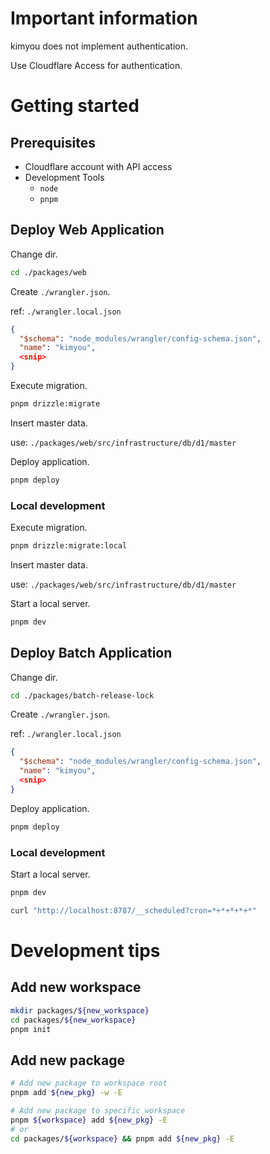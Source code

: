 # Important information

kimyou does not implement authentication.

Use Cloudflare Access for authentication.

# Getting started

## Prerequisites

- Cloudflare account with API access
- Development Tools
  - `node`
  - `pnpm`

## Deploy Web Application

Change dir.

```bash
cd ./packages/web
```

Create `./wrangler.json`.

ref: `./wrangler.local.json`

```json
{
  "$schema": "node_modules/wrangler/config-schema.json",
  "name": "kimyou",
  <snip>
}
```

Execute migration.

```bash
pnpm drizzle:migrate
```

Insert master data.

use: `./packages/web/src/infrastructure/db/d1/master`

Deploy application.

```bash
pnpm deploy
```

### Local development

Execute migration.

```bash
pnpm drizzle:migrate:local
```

Insert master data.

use: `./packages/web/src/infrastructure/db/d1/master`

Start a local server.

```bash
pnpm dev
```

## Deploy Batch Application

Change dir.

```bash
cd ./packages/batch-release-lock
```

Create `./wrangler.json`.

ref: `./wrangler.local.json`

```json
{
  "$schema": "node_modules/wrangler/config-schema.json",
  "name": "kimyou",
  <snip>
}
```

Deploy application.

```bash
pnpm deploy
```

### Local development

Start a local server.

```bash
pnpm dev
```

```bash
curl "http://localhost:8787/__scheduled?cron=*+*+*+*+*"
```

# Development tips

## Add new workspace

```bash
mkdir packages/${new_workspace}
cd packages/${new_workspace}
pnpm init
```

## Add new package

```bash
# Add new package to workspace root
pnpm add ${new_pkg} -w -E

# Add new package to specific workspace
pnpm ${workspace} add ${new_pkg} -E
# or
cd packages/${workspace} && pnpm add ${new_pkg} -E
```
